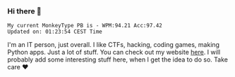 ### Hi there 👋
<!-- PB START -->
```
My current MonkeyType PB is - WPM:94.21 Acc:97.42
Updated on: 01:23:54 CEST Time
```
<!-- PB END -->
I'm an IT person, just overall. I like CTFs, hacking, coding games, making Python apps. Just a lot of stuff.
You can check out my website [here](https://skill3472.github.io/).
I will probably add some interesting stuff here, when I get the idea to do so. Take care ❤️
